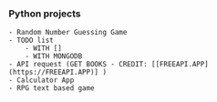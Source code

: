 ### Python projects

    - Random Number Guessing Game
    - TODO list
        - WITH []
        - WITH MONGODB
    - API request (GET BOOKS - CREDIT: [[FREEAPI.APP](https://FREEAPI.APP)] )
    - Calculator App
    - RPG text based game
